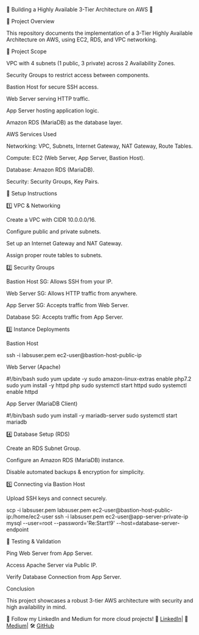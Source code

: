 
🚀 Building a Highly Available 3-Tier Architecture on AWS 🚀

📌 Project Overview

This repository documents the implementation of a 3-Tier Highly Available Architecture on AWS, using EC2, RDS, and VPC networking.

📌 Project Scope

VPC with 4 subnets (1 public, 3 private) across 2 Availability Zones.

Security Groups to restrict access between components.

Bastion Host for secure SSH access.

Web Server serving HTTP traffic.

App Server hosting application logic.

Amazon RDS (MariaDB) as the database layer.

AWS Services Used

Networking: VPC, Subnets, Internet Gateway, NAT Gateway, Route Tables.

Compute: EC2 (Web Server, App Server, Bastion Host).

Database: Amazon RDS (MariaDB).

Security: Security Groups, Key Pairs.

📌 Setup Instructions

1️⃣ VPC & Networking

Create a VPC with CIDR 10.0.0.0/16.

Configure public and private subnets.

Set up an Internet Gateway and NAT Gateway.

Assign proper route tables to subnets.

2️⃣ Security Groups

Bastion Host SG: Allows SSH from your IP.

Web Server SG: Allows HTTP traffic from anywhere.

App Server SG: Accepts traffic from Web Server.

Database SG: Accepts traffic from App Server.

3️⃣ Instance Deployments

Bastion Host

ssh -i labsuser.pem ec2-user@bastion-host-public-ip

Web Server (Apache)

#!/bin/bash
sudo yum update -y
sudo amazon-linux-extras enable php7.2
sudo yum install -y httpd php
sudo systemctl start httpd
sudo systemctl enable httpd

App Server (MariaDB Client)

#!/bin/bash
sudo yum install -y mariadb-server
sudo systemctl start mariadb

4️⃣ Database Setup (RDS)

Create an RDS Subnet Group.

Configure an Amazon RDS (MariaDB) instance.

Disable automated backups & encryption for simplicity.

5️⃣ Connecting via Bastion Host

Upload SSH keys and connect securely.

scp -i labsuser.pem labsuser.pem ec2-user@bastion-host-public-ip:/home/ec2-user
ssh -i labsuser.pem ec2-user@app-server-private-ip
mysql --user=root --password='Re:Start!9' --host=database-server-endpoint

📌 Testing & Validation

Ping Web Server from App Server.

Access Apache Server via Public IP.

Verify Database Connection from App Server.

Conclusion

This project showcases a robust 3-tier AWS architecture with security and high availability in mind.

📌 Follow my LinkedIn and Medium for more cloud projects!
💼 [LinkedIn](https://www.linkedin.com/in/roy-ivia-837055310/)| 📝 [Medium](https://medium.com/@royiviah)| 🛠️ [GitHub](https://github.com/RoyIvia)

